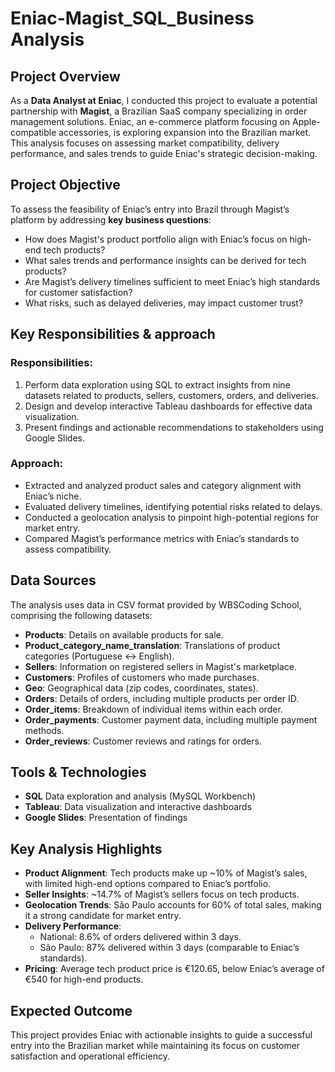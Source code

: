 # Eniac-Magist_SQL_Business Analysis

## Project Overview

As a **Data Analyst at Eniac**, I conducted this project to evaluate a potential partnership with **Magist**, a Brazilian SaaS company specializing in order management solutions. Eniac, an e-commerce platform focusing on Apple-compatible accessories, is exploring expansion into the Brazilian market. This analysis focuses on assessing market compatibility, delivery performance, and sales trends to guide Eniac's strategic decision-making.


## Project Objective

To assess the feasibility of Eniac’s entry into Brazil through Magist’s platform by addressing **key business questions**:

- How does Magist's product portfolio align with Eniac’s focus on high-end tech products?
- What sales trends and performance insights can be derived for tech products?
- Are Magist’s delivery timelines sufficient to meet Eniac’s high standards for customer satisfaction?
- What risks, such as delayed deliveries, may impact customer trust?


## Key Responsibilities & approach

### Responsibilities:
  1. Perform data exploration using SQL to extract insights from nine datasets related to products, sellers, customers, orders, and deliveries.
  2. Design and develop interactive Tableau dashboards for effective data visualization.
  3. Present findings and actionable recommendations to stakeholders using Google Slides.

### Approach:
  - Extracted and analyzed product sales and category alignment with Eniac’s niche.
  - Evaluated delivery timelines, identifying potential risks related to delays.
  - Conducted a geolocation analysis to pinpoint high-potential regions for market entry.
  - Compared Magist’s performance metrics with Eniac’s standards to assess compatibility.

## Data Sources

The analysis uses data in CSV format provided by WBSCoding School, comprising the following datasets:

- **Products**: Details on available products for sale.
- **Product_category_name_translation**: Translations of product categories (Portuguese ↔ English).
- **Sellers**: Information on registered sellers in Magist's marketplace.
- **Customers**: Profiles of customers who made purchases.
- **Geo**: Geographical data (zip codes, coordinates, states).
- **Orders**: Details of orders, including multiple products per order ID.
- **Order_items**: Breakdown of individual items within each order.
- **Order_payments**: Customer payment data, including multiple payment methods.
- **Order_reviews**: Customer reviews and ratings for orders.


## Tools & Technologies

- **SQL** Data exploration and analysis (MySQL Workbench)
- **Tableau**: Data visualization and interactive dashboards
- **Google Slides**: Presentation of findings


## Key Analysis Highlights

- **Product Alignment**: Tech products make up ~10% of Magist’s sales, with limited high-end options compared to Eniac’s portfolio.
- **Seller Insights**: ~14.7% of Magist’s sellers focus on tech products.
- **Geolocation Trends**: São Paulo accounts for 60% of total sales, making it a strong candidate for market entry.
- **Delivery Performance**:
  - National: 8.6% of orders delivered within 3 days.
  - São Paulo: 87% delivered within 3 days (comparable to Eniac’s standards).
- **Pricing**: Average tech product price is €120.65, below Eniac’s average of €540 for high-end products.


## Expected Outcome

This project provides Eniac with actionable insights to guide a successful entry into the Brazilian market while maintaining its focus on customer satisfaction and operational efficiency.
